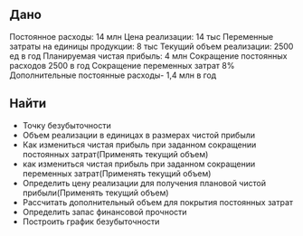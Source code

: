 ## **Дано**
Постоянное расходы: 14 млн
Цена реализации: 14 тыс
Переменные затраты на единицы продукции: 8 тыс
Текущий объем реализации: 2500 ед в год
Планируемая чистая прибыль: 4 млн
Сокращение постоянных расходов 2500 в год
Сокращение переменных затрат 8%
Дополнительные постоянные расходы- 1,4 млн в год
## **Найти**
- Точку безубыточности
- Объем реализации в единицах в размерах чистой прибыли
- Как измениться чистая прибыль при заданном сокращении постоянных затрат(Применять текущий объем)
- как измениться чистая прибыль при заданном сокращении переменных затрат(Применять текущий объем)
- Определить цену реализации для получения плановой чистой прибыли(Применять текущий объем)
- Рассчитать дополнительный объем для покрытия постоянных затрат
- Определить запас финансовой прочности
- Построить график безубыточности